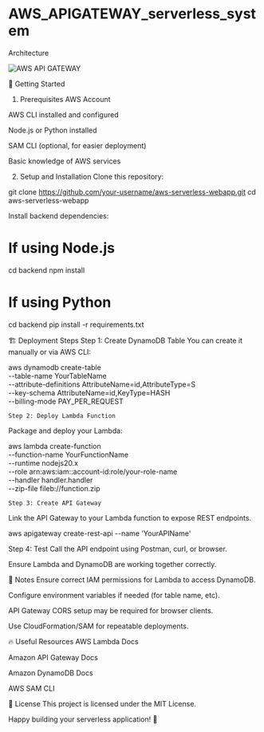 # AWS_APIGATEWAY_serverless_system

Architecture 


![AWS API GATEWAY ](https://github.com/user-attachments/assets/74e640eb-359d-4935-92ef-4df64fd86835)


🚀 Getting Started
1. Prerequisites
AWS Account

AWS CLI installed and configured

Node.js or Python installed

SAM CLI (optional, for easier deployment)

Basic knowledge of AWS services

2. Setup and Installation
Clone this repository:


git clone https://github.com/your-username/aws-serverless-webapp.git
cd aws-serverless-webapp

Install backend dependencies:

# If using Node.js
cd backend
npm install

# If using Python
cd backend
pip install -r requirements.txt





🏗 Deployment Steps
Step 1: Create DynamoDB Table
You can create it manually or via AWS CLI:


aws dynamodb create-table \
    --table-name YourTableName \
    --attribute-definitions AttributeName=id,AttributeType=S \
    --key-schema AttributeName=id,KeyType=HASH \
    --billing-mode PAY_PER_REQUEST

    Step 2: Deploy Lambda Function
Package and deploy your Lambda:


aws lambda create-function \
    --function-name YourFunctionName \
    --runtime nodejs20.x \
    --role arn:aws:iam::account-id:role/your-role-name \
    --handler handler.handler \
    --zip-file fileb://function.zip


    Step 3: Create API Gateway
Link the API Gateway to your Lambda function to expose REST endpoints.

aws apigateway create-rest-api --name 'YourAPIName'


Step 4: Test
Call the API endpoint using Postman, curl, or browser.

Ensure Lambda and DynamoDB are working together correctly.


📄 Notes
Ensure correct IAM permissions for Lambda to access DynamoDB.

Configure environment variables if needed (for table name, etc).

API Gateway CORS setup may be required for browser clients.

Use CloudFormation/SAM for repeatable deployments.

🔥 Useful Resources
AWS Lambda Docs

Amazon API Gateway Docs

Amazon DynamoDB Docs

AWS SAM CLI

📢 License
This project is licensed under the MIT License.

Happy building your serverless application! 🚀


